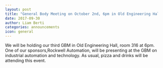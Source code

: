 ```yaml
---
layout: post
title: "General Body Meeting on October 2nd, 6pm in Old Engineering Hall 316"
date: 2017-09-30
author: Liam Berti
categories: announcements
icon: general
---
```


<p>
We will be holding our third GBM in Old Engineering Hall, room 316 at 6pm.
One of our sponsors,Rockwell Automation, 
will be presenting at the GBM on industrial automation and technology.
As usual, pizza and drinks will be attending this event.
</p>

